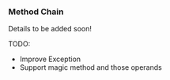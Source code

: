 ### Method Chain

Details to be added soon!

TODO:
* Improve Exception
* Support magic method and those operands
